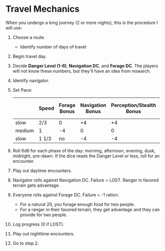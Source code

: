 # Travel Mechanics

When you undergo a long journey (2 or more nights), this is the procedure I will use:

1. Choose a route.
    * Identify number of days of travel
2. Begin travel day.
3. Decide **Danger Level (1-6)**, **Navigation DC**, and **Forage DC**. The players will not know these numbers, but they'll have an idea from research.
4. Identify navigator.
5. Set Pace:
    
    |   | Speed | Forage Bonus | Navigation Bonus | Perception/Stealth Bonus | Enemy Perception/Stealth Bonus | 
    |---|---|---|---|---|---|
    |slow|2/3|0|+4|+4|-4|
    |medium|1|-4|0|0|0|
    |slow|1 1/3|no|-4|-4|+4|
    
6. Roll 6d6 for each phase of the day: morning, afternoon, evening, dusk, midnight, pre-dawn. If the dice reads the Danger Level or less, roll for an encounter.
7. Play out daytime encounters.
8. Navigator rolls against Navigation DC. Failure = LOST. Ranger in favored terrain gets advantage.
9. Everyone rolls against Forage DC. Failure = -1 ration.
    * For a natural 20, you forage enough food for two people.
    * For a ranger in their favored terrain, they get advantage and they can provide for two people.
10. Log progress (0 if LOST).
11. Play out nighttime encounters.
12. Go to step 2.
